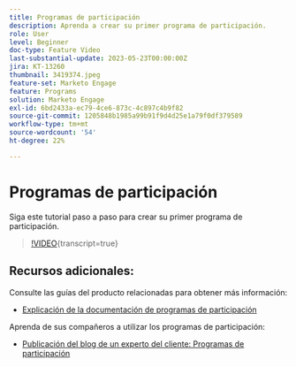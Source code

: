 ```yaml
---
title: Programas de participación
description: Aprenda a crear su primer programa de participación.
role: User
level: Beginner
doc-type: Feature Video
last-substantial-update: 2023-05-23T00:00:00Z
jira: KT-13260
thumbnail: 3419374.jpeg
feature-set: Marketo Engage
feature: Programs
solution: Marketo Engage
exl-id: 6bd2433a-ec79-4ce6-873c-4c897c4b9f82
source-git-commit: 1205848b1985a99b91f9d4d25e1a79f0df379589
workflow-type: tm+mt
source-wordcount: '54'
ht-degree: 22%

---
```


# Programas de participación

Siga este tutorial paso a paso para crear su primer programa de participación.

>[!VIDEO](https://video.tv.adobe.com/v/3419374/?learn=on){transcript=true}

## Recursos adicionales:

Consulte las guías del producto relacionadas para obtener más información:
* [Explicación de la documentación de programas de participación](https://experienceleague.adobe.com/docs/marketo/using/product-docs/email-marketing/drip-nurturing/creating-an-engagement-program/understanding-engagement-programs.html?lang=en)

Aprenda de sus compañeros a utilizar los programas de participación:
* [Publicación del blog de un experto del cliente: Programas de participación](https://nation.marketo.com/t5/product-blogs/marketo-success-series-engagement-programs/ba-p/301712)
